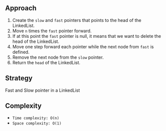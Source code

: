 ## Approach

1. Create the `slow` and `fast` pointers that points to the head of the LinkedList.
2. Move `n` times the `fast` pointer forward.
3. If at this point the `fast` pointer is null, it means that we want to delete the head of the LinkedList.
4. Move one step forward each pointer while the next node from `fast` is defined.
5. Remove the next node from the `slow` pointer.
6. Return the `head` of the LinkedList.

## Strategy

Fast and Slow pointer in a LinkedList

## Complexity

- `Time complexity: O(n)`
- `Space complexity: O(1)`

